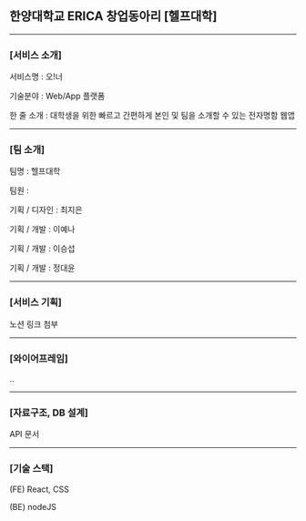 ## 한양대학교 ERICA 창업동아리 [헬프대학]

---

### [서비스 소개]

서비스명 : 오!너

기술분야 : Web/App 플랫폼

한 줄 소개 : 대학생을 위한 빠르고 간편하게 본인 및 팀을 소개할 수 있는 전자명함 웹앱

---

### [팀 소개]

팀명 : 헬프대학

팀원 :

기획 / 디자인 : 최지은

기획 / 개발 : 이예나

기획 / 개발 : 이승섭

기획 / 개발 : 정대윤

---

### [서비스 기획]

노션 링크 첨부

---

### [와이어프레임]

..

---

### [자료구조, DB 설계]

API 문서

---

### [기술 스택]

(FE) React, CSS

(BE) nodeJS
